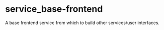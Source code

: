 # service_base-frontend
A base frontend service from which to build other services/user interfaces.
